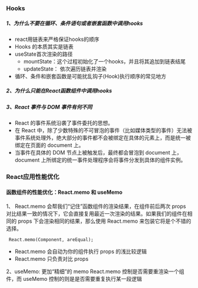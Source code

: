 ###  Hooks
##### 1、为什么不要在循环、条件语句或者嵌套函数中调用hooks
* react用链表来严格保证hooks的顺序
* Hooks 的本质其实是链表
* useState首次渲染的路径
  * mountState：这个过程初始化了一个hooks，并且将其追加到链表结尾
  * updateState： 依次遍历链表并渲染
* 循环、条件和嵌套函数是可能扰乱钩子(Hook)执行顺序的常见地方

##### 2、为什么只能在React函数组件中调用hooks
##### 3、React 事件与 DOM 事件有何不同
* React 的事件系统沿袭了事件委托的思想。
* 在 React 中，除了少数特殊的不可冒泡的事件（比如媒体类型的事件）无法被事件系统处理外，绝大部分的事件都不会被绑定在具体的元素上，而是统一被绑定在页面的 document 上。
* 当事件在具体的 DOM 节点上被触发后，最终都会冒泡到 document 上，document 上所绑定的统一事件处理程序会将事件分发到具体的组件实例。


### React应用性能优化
#### 函数组件的性能优化：React.memo 和 useMemo
1、 React.memo 会帮我们“记住”函数组件的渲染结果，在组件前后两次 props 对比结果一致的情况下，它会直接复用最近一次渲染的结果。如果我们的组件在相同的 props 下会渲染相同的结果，那么使用 React.memo 来包装它将是个不错的选择。
```
 React.memo(Component, areEqual);

```
* React.memo 会自动为你的组件执行 props 的浅比较逻辑
* React.memo 只负责对比 props

2、useMemo: 更加“精细”的 memo React.memo 控制是否需要重渲染一个组件，而 useMemo 控制的则是是否需要重复执行某一段逻辑
